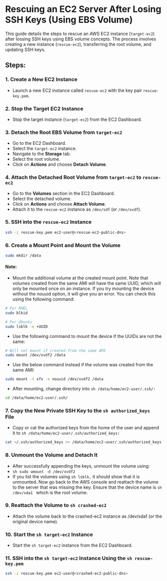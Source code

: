 # Rescuing an EC2 Server After Losing SSH Keys (Using EBS Volume)

This guide details the steps to rescue an AWS EC2 instance (`target-ec2`) after lossing SSH keys using EBS volume concepts. The process involves creating a new instance (`rescue-ec2`), transferring the root volume, and updating SSH keys.


## Steps:

### 1.  Create a New EC2 Instance
- Launch a new EC2 instance called `rescue-ec2` with the key pair `rescue-key.pem`.

### 2. Stop the Target EC2 Instance
- Stop the target instance (`target-ec2`) from the EC2 Dashboard.

### 3. Detach the Root EBS Volume from `target-ec2`
- Go to the EC2 Dashboard.
- Select the `target-ec2` instance.
- Navigate to the **Storage** tab.
- Select the root volume.
- Click on **Actions** and choose **Detach Volume**.

### 4. Attach the Detached Root Volume from `target-ec2` to `rescue-ec2`
- Go to the **Volumes** section in the EC2 Dashboard.
- Select the detached volume.
- Click on **Actions** and choose **Attach Volume**.
- Attach it to the `rescue-ec2` instance as `/dev/sdf` (or `/dev/xvdf`).

### 5. SSH into the `rescue-ec2` Instance
```sh
ssh -i rescue-key.pem ec2-user@<rescue-ec2-public-dns>
```

### 6. Create a Mount Point and Mount the Volume
```sh
sudo mkdir /data
```
#### Note: 
- Mount the additional volume at the created mount point. Note that volumes created from the same AMI will have the same UUID, which will only be mounted once on an instance. If you try mounting the device without the nouuid option, it will give you an error. You can check this using the following command:
```sh
# For RHEL
sudo blkid 

# For Ubuntu
sudo lsblk -o +UUID
```

- Use the following command to mount the device if the UUIDs are not the same:
```sh
# Will not mount if created from the same AMI
sudo mount /dev/xvdf2 /data
```

- Use the below command instead if the volume was created from the same AMI:
```sh
sudo mount -t xfs -o nouuid /dev/xvdf2 /data
```

- After mounting, change directory into ```sh /data/home/ec2-user/.ssh/:```
```sh
cd /data/home/ec2-user/.ssh/
```


### 7. Copy the New Private SSH Key to the ```sh authorized_keys ``` File
- Copy or cat the authorized keys from the home of the user and append it to ```sh /data/home/ec2-user/.ssh/authorized_keys: ```
```sh
cat ~/.ssh/authorized_keys >> /data/home/ec2-user/.ssh/authorized_keys
```

### 8. Unmount the Volume and Detach It
- After successfully appending the keys, unmount the volume using:
- ```sh sudo umount -d /dev/xvdf2 ```
- If you list the volumes using ```sh lsblk,``` it should show that it is unmounted. Now go back to the AWS console and reattach the volume to the server that was missing the key. Ensure that the device name is ```sh /dev/sda1 ``` which is the root volume.

### 9. Reattach the Volume to ```sh crashed-ec2 ```
- Attach the volume back to the crashed-ec2 instance as /dev/sda1 (or the original device name).

### 10. Start the ```sh target-ec2``` Instance
- Start the ```sh target-ec2``` instance from the EC2 Dashboard.

### 11. SSH into the ```sh target-ec2``` Instance Using the ```sh rescue-key.pem```
```sh
ssh -i rescue-key.pem ec2-user@<crashed-ec2-public-dns>
```
